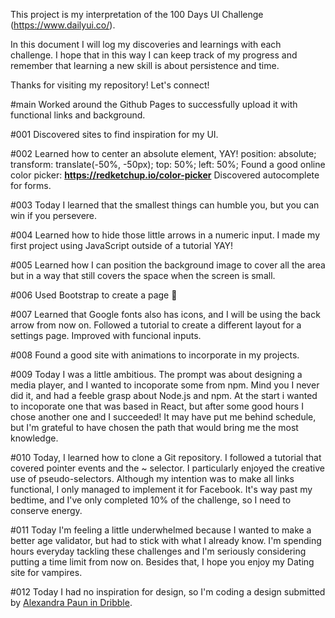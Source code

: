 This project is my interpretation of the 100 Days UI Challenge (https://www.dailyui.co/).

In this document I will log my discoveries and learnings with each challenge. I hope that in this way I can keep track of my progress and remember that learning a new skill is about persistence and time.

Thanks for visiting my repository! Let's connect!

#main
Worked around the Github Pages to successfully upload it with functional links and background.

#001
Discovered sites to find inspiration for my UI.

#002
Learned how to center an absolute element, YAY!
    position: absolute;
    transform: translate(-50%, -50px);
    top: 50%;
    left: 50%;
Found a good online color picker: **https://redketchup.io/color-picker**
Discovered autocomplete for forms.

#003
Today I learned that the smallest things can humble you, but you can win if you persevere.

#004 
Learned how to hide those little arrows in a numeric input.
I made my first project using JavaScript outside of a tutorial YAY!

#005 
Learned how I can position the background image to cover all the area but in a way that still covers the space when the screen is small.

#006
Used Bootstrap to create a page 🙌

#007 
Learned that Google fonts also has icons, and I will be using the back arrow from now on.
Followed a tutorial to create a different layout for a settings page. Improved with funcional inputs.

#008
Found a good site with animations to incorporate in my projects.

#009
Today I was a little ambitious. The prompt was about designing a media player, and I wanted to incoporate some from npm. Mind you I never did it, and had a feeble grasp about Node.js and npm. At the start i wanted to incoporate one that was based in React, but after some good hours I chose another one and I succeeded! It may have put me behind schedule, but I'm grateful to have chosen the path that would bring me the most knowledge.

#010
Today, I learned how to clone a Git repository. I followed a tutorial that covered pointer events and the ~ selector. I particularly enjoyed the creative use of pseudo-selectors. Although my intention was to make all links functional, I only managed to implement it for Facebook. It's way past my bedtime, and I've only completed 10% of the challenge, so I need to conserve energy.

#011
Today I'm feeling a little underwhelmed because I wanted to make a better age validator, but had to stick with what I already know. I'm spending hours everyday tackling these challenges and I'm seriously considering putting a time limit from now on. Besides that, I hope you enjoy my Dating site for vampires.

#012
Today I had no inspiration for design, so I'm coding a design submitted by [Alexandra Paun in Dribble](https://dribbble.com/shots/4335565/attachments/4335565-E-commerce-item-Daily-012?mode=media).